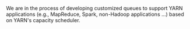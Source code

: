 We are in the process of developing customized queues to support YARN applications (e.g., MapReduce, Spark, non-Hadoop applications ...) based on YARN's capacity scheduler. 
